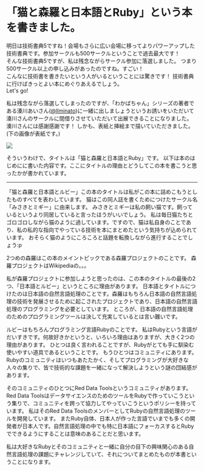 # 「猫と森羅と日本語とRuby」という本を書きました。

明日は技術書典5ですね！会場もさらに広い会場に移ってよりパワーアップした技術書典です。参加サークルも500サークルということで過去最大です！  
そんな技術書典5ですが、私は残念ながらサークル参加に落選しました。
つまり500サークル以上の申し込みがあったのですね。すごい！  
こんなに技術書を書きたいという人がいるということには驚きです！
技術書典に行けばきっとよい本にめぐりあえるでしょう。  
Let's go!

私は残念ながら落選してしまったのですが、「わかばちゃん」シリーズの著者である湊川あいさん([@llminato](https://twitter.com/llminatoll))に一緒に出しましょうというお誘いをいただいて湊川さんのサークルに間借りさせていただいて出展できることになりました。
湊川さんには感謝感謝です！
しかも、表紙と挿絵まで描いていただきました。(下の画像が表紙です。)

![](assets/neko-shinra.png)

そういうわけで、タイトルは「猫と森羅と日本語とRuby」です。
以下は本のはじめにに書いた内容です。ここにタイトルの理由とどうしてこの本を書こうと思ったかが書かれています。

----

「猫と森羅と日本語とルビー」この本のタイトルは私がこの本に詰めこもうとしたものすべてを表わしています。
猫はこの同人誌を書くためにつけたサークル名「みさきとミギー」に由来します。
みさきとミギーは私の飼い猫です。飼っているというより同居していると言ったほうがいいでしょう。
私は毎日猫たちとゴロゴロしながら猫のように過しています。ですので、猫は私自身のことであり、私の私的な指向でやっている技術を本にまとめたという気持ちが込められています。
おそらく猫のようにころころと話題を転換しながら進行することでしょう:p

2つめの森羅はこの本のメイントピックである森羅プロジェクトのことです。
森羅プロジェクトはWikipediaの。。。

私が森羅プロジェクトに参加しようと思ったのは、この本のタイトルの最後の2つ、「日本語とルビー」というところに理由があります。
日本語とタイトルにつけたのは日本語の自然言語処理のことです。森羅はもちろん日本語の自然言語処理の技術を発展させるために起こされたプロジェクトであり、日本語の自然言語処理のプログラミングを必要としています。
ところが、日本語の自然言語処理のためのプログラミングツールは決して充実しているとは言い難いです。

ルビーはもちろんプログラミング言語Rubyのことです。
私はRubyという言語がだいすきです。何故好きかというと、いろいろ理由はありますが、大きく2つの理由があります。
ひとつは良く言われることですが、Rubyがとても手に馴染む使いやすい道具であるということです。
もうひとつはコミュニティにあります。Rubyのコミュニティはいつもあたたかく、そしてプログラミングが大好きな人々の集りで、皆で技術的な課題を一緒になって解決しようという謎の団結感があります。

そのコミュニティのひとつにRed Data Toolsというコミュニティがあります。Red Data ToolsはデータサイエンスのためのツールをRubyで作っていこうという集りで、コミュニティを跨って協力してやっていこうというポリシーを持っています。
私はそのRed Data ToolsのメンバーとしてRubyの自然言語処理のツールを開発しています。
またRuby自体、日本人が作った言語でいまでも多くの開発者が日本人です。自然言語処理の中でも特に日本語にフォーカスするとRubyでできるようにすることは意味のあることだと思います。

私は大好きなRubyとそのコミュニティと一緒に自分の目下の興味関心のある自然言語処理の課題にチャレンジしていて、それについてまとめたものが本書ということになります。
